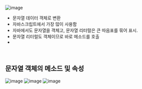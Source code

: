 
![image](https://user-images.githubusercontent.com/51090557/97999354-8befa780-1e2e-11eb-987f-501581491363.png)

- 문자열 데이터 객체로 변환
- 자바스크립트에서 가장 많이 사용함
- 자바에서도 문자열을 객체고, 문자열 리터럴은 큰 따음표를 묶어 표시.
- 문자열 리터럴도 객체이므로 바로 메소드를 호출
- 

<br/> 

## 문자열 객체의 메소드 및 속성
![image](https://user-images.githubusercontent.com/51090557/97999222-66fb3480-1e2e-11eb-88a3-e14de58d78e6.png)
![image](https://user-images.githubusercontent.com/51090557/98008955-65cf0500-1e38-11eb-9c55-df86cfb8c920.png)
![image](https://user-images.githubusercontent.com/51090557/98009212-a464bf80-1e38-11eb-8bf2-48a065f96fce.png)

